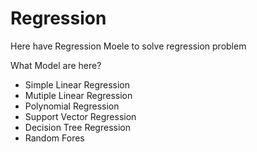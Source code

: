 # Regression

Here have Regression Moele to solve regression problem

What Model are here?
- Simple Linear Regression
- Mutiple Linear Regression
- Polynomial Regression
- Support Vector Regression
- Decision Tree Regression
- Random Fores
